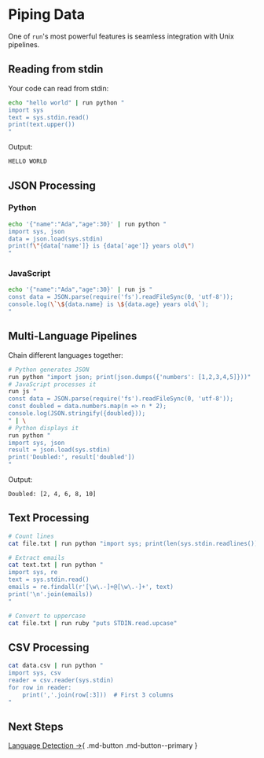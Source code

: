 # Piping Data

One of `run`'s most powerful features is seamless integration with Unix pipelines.

## Reading from stdin

Your code can read from stdin:

```bash
echo "hello world" | run python "
import sys
text = sys.stdin.read()
print(text.upper())
"
```

Output:
```
HELLO WORLD
```

## JSON Processing

### Python

```bash
echo '{"name":"Ada","age":30}' | run python "
import sys, json
data = json.load(sys.stdin)
print(f\"{data['name']} is {data['age']} years old\")
"
```

### JavaScript

```bash
echo '{"name":"Ada","age":30}' | run js "
const data = JSON.parse(require('fs').readFileSync(0, 'utf-8'));
console.log(\`\${data.name} is \${data.age} years old\`);
"
```

## Multi-Language Pipelines

Chain different languages together:

```bash
# Python generates JSON
run python "import json; print(json.dumps({'numbers': [1,2,3,4,5]}))" | \
# JavaScript processes it
run js "
const data = JSON.parse(require('fs').readFileSync(0, 'utf-8'));
const doubled = data.numbers.map(n => n * 2);
console.log(JSON.stringify({doubled}));
" | \
# Python displays it
run python "
import sys, json
result = json.load(sys.stdin)
print('Doubled:', result['doubled'])
"
```

Output:
```
Doubled: [2, 4, 6, 8, 10]
```

## Text Processing

```bash
# Count lines
cat file.txt | run python "import sys; print(len(sys.stdin.readlines()))"

# Extract emails
cat text.txt | run python "
import sys, re
text = sys.stdin.read()
emails = re.findall(r'[\w\.-]+@[\w\.-]+', text)
print('\n'.join(emails))
"

# Convert to uppercase
cat file.txt | run ruby "puts STDIN.read.upcase"
```

## CSV Processing

```bash
cat data.csv | run python "
import sys, csv
reader = csv.reader(sys.stdin)
for row in reader:
    print(','.join(row[:3]))  # First 3 columns
"
```

## Next Steps

[Language Detection →](language-detection.md){ .md-button .md-button--primary }
